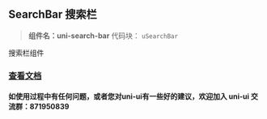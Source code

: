 ## SearchBar 搜索栏

> **组件名：uni-search-bar**
> 代码块： `uSearchBar`


搜索栏组件

### [查看文档](https://uniapp.dcloud.io/component/uniui/uni-search-bar)

#### 如使用过程中有任何问题，或者您对uni-ui有一些好的建议，欢迎加入 uni-ui 交流群：871950839 


